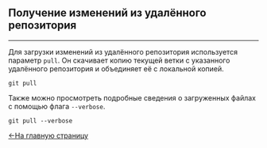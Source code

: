 ## Получение изменений из удалённого репозитория
---

Для загрузки изменений из удалённого репозитория используется параметр `pull`. Он скачивает копию текущей ветки с указанного удалённого репозитория и объединяет её с локальной копией.

```bash-
git pull
```

Также можно просмотреть подробные сведения о загруженных файлах с помощью флага `--verbose`.

```bash-
git pull --verbose
```
[<-На главную страницу](../readme.md)